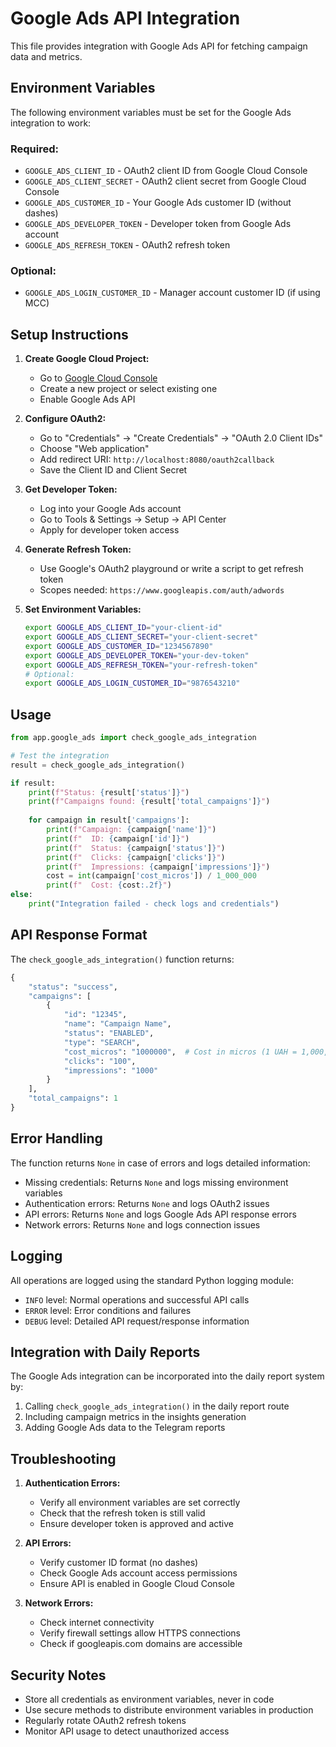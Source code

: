 # Google Ads API Integration

This file provides integration with Google Ads API for fetching campaign data and metrics.

## Environment Variables

The following environment variables must be set for the Google Ads integration to work:

### Required:
- `GOOGLE_ADS_CLIENT_ID` - OAuth2 client ID from Google Cloud Console
- `GOOGLE_ADS_CLIENT_SECRET` - OAuth2 client secret from Google Cloud Console  
- `GOOGLE_ADS_CUSTOMER_ID` - Your Google Ads customer ID (without dashes)
- `GOOGLE_ADS_DEVELOPER_TOKEN` - Developer token from Google Ads account
- `GOOGLE_ADS_REFRESH_TOKEN` - OAuth2 refresh token

### Optional:
- `GOOGLE_ADS_LOGIN_CUSTOMER_ID` - Manager account customer ID (if using MCC)

## Setup Instructions

1. **Create Google Cloud Project:**
   - Go to [Google Cloud Console](https://console.cloud.google.com/)
   - Create a new project or select existing one
   - Enable Google Ads API

2. **Configure OAuth2:**
   - Go to "Credentials" → "Create Credentials" → "OAuth 2.0 Client IDs"
   - Choose "Web application" 
   - Add redirect URI: `http://localhost:8080/oauth2callback`
   - Save the Client ID and Client Secret

3. **Get Developer Token:**
   - Log into your Google Ads account
   - Go to Tools & Settings → Setup → API Center
   - Apply for developer token access

4. **Generate Refresh Token:**
   - Use Google's OAuth2 playground or write a script to get refresh token
   - Scopes needed: `https://www.googleapis.com/auth/adwords`

5. **Set Environment Variables:**
   ```bash
   export GOOGLE_ADS_CLIENT_ID="your-client-id"
   export GOOGLE_ADS_CLIENT_SECRET="your-client-secret"
   export GOOGLE_ADS_CUSTOMER_ID="1234567890"
   export GOOGLE_ADS_DEVELOPER_TOKEN="your-dev-token"
   export GOOGLE_ADS_REFRESH_TOKEN="your-refresh-token"
   # Optional:
   export GOOGLE_ADS_LOGIN_CUSTOMER_ID="9876543210"
   ```

## Usage

```python
from app.google_ads import check_google_ads_integration

# Test the integration
result = check_google_ads_integration()

if result:
    print(f"Status: {result['status']}")
    print(f"Campaigns found: {result['total_campaigns']}")
    
    for campaign in result['campaigns']:
        print(f"Campaign: {campaign['name']}")
        print(f"  ID: {campaign['id']}")
        print(f"  Status: {campaign['status']}")
        print(f"  Clicks: {campaign['clicks']}")
        print(f"  Impressions: {campaign['impressions']}")
        cost = int(campaign['cost_micros']) / 1_000_000
        print(f"  Cost: {cost:.2f}")
else:
    print("Integration failed - check logs and credentials")
```

## API Response Format

The `check_google_ads_integration()` function returns:

```python
{
    "status": "success",
    "campaigns": [
        {
            "id": "12345",
            "name": "Campaign Name",
            "status": "ENABLED",
            "type": "SEARCH",
            "cost_micros": "1000000",  # Cost in micros (1 UAH = 1,000,000 micros)
            "clicks": "100",
            "impressions": "1000"
        }
    ],
    "total_campaigns": 1
}
```

## Error Handling

The function returns `None` in case of errors and logs detailed information:

- Missing credentials: Returns `None` and logs missing environment variables
- Authentication errors: Returns `None` and logs OAuth2 issues  
- API errors: Returns `None` and logs Google Ads API response errors
- Network errors: Returns `None` and logs connection issues

## Logging

All operations are logged using the standard Python logging module:

- `INFO` level: Normal operations and successful API calls
- `ERROR` level: Error conditions and failures
- `DEBUG` level: Detailed API request/response information

## Integration with Daily Reports

The Google Ads integration can be incorporated into the daily report system by:

1. Calling `check_google_ads_integration()` in the daily report route
2. Including campaign metrics in the insights generation
3. Adding Google Ads data to the Telegram reports

## Troubleshooting

1. **Authentication Errors:**
   - Verify all environment variables are set correctly
   - Check that the refresh token is still valid
   - Ensure developer token is approved and active

2. **API Errors:**
   - Verify customer ID format (no dashes)
   - Check Google Ads account access permissions
   - Ensure API is enabled in Google Cloud Console

3. **Network Errors:**
   - Check internet connectivity
   - Verify firewall settings allow HTTPS connections
   - Check if googleapis.com domains are accessible

## Security Notes

- Store all credentials as environment variables, never in code
- Use secure methods to distribute environment variables in production
- Regularly rotate OAuth2 refresh tokens
- Monitor API usage to detect unauthorized access